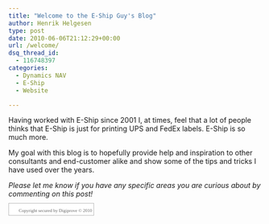 ```yaml
---
title: "Welcome to the E-Ship Guy's Blog"
author: Henrik Helgesen
type: post
date: 2010-06-06T21:12:29+00:00
url: /welcome/
dsq_thread_id:
  - 116748397
categories:
  - Dynamics NAV
  - E-Ship
  - Website

---
```

Having worked with E-Ship since 2001 I, at times, feel that a lot of people thinks that E-Ship is just for printing UPS and FedEx labels. E-Ship is so much more.

My goal with this blog is to hopefully provide help and inspiration to other consultants and end-customer alike and show some of the tips and tricks I have used over the years.

_Please let me know if you have any specific areas you are curious about by commenting on this post!_

<!--Digiprove_Start-->

<span style="vertical-align: middle; display: inline; padding: 3px; line-height: normal; border: 1px solid #bbbbbb; background-color: #ffffff;" title="certified 8 October 2010 23:23:58 UTC by Digiprove certificate P53645" lang="en" xml:lang="en"><a style="border: 0px; float: none; display: inline; text-decoration: none; background-color: #ffffff;" rel="copyright" href="http://www.digiprove.com/show_certificate.aspx?id=P53645" target="_blank"><img decoding="async" loading="lazy" style="vertical-align: middle; display: inline; border: 0px; margin: 0px; float: none; background-color: transparent;" src="https://i0.wp.com/www.digiprove.com/images/dp_seal_trans_16x16.png?resize=12%2C12" border="0" alt="" width="12" height="12" data-recalc-dims="1" /><span style="font-family: Tahoma, MS Sans Serif; font-size: 9px; color: #636363; border: 0px; float: none; display: inline; text-decoration: none; letter-spacing: normal;" onmouseover="this.style.color='#A35353';" onmouseout="this.style.color='#636363';">  Copyright secured by Digiprove © 2010</span></a><!--9324FCAC7D2A0DD2AC5ADBF4E651932C99A427B41D7645DCACC1DFF09526179F--></span>

<!--Digiprove_End-->